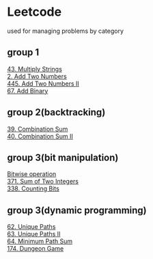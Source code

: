 # Leetcode
used for managing problems by category

## group 1
[43. Multiply Strings](https://github.com/Peter-duiyi/Leetcode/blob/master/43.%20Multiply%20Strings.md)  
[2. Add Two Numbers](https://github.com/Peter-duiyi/Leetcode/blob/master/2.%20Add%20Two%20Numbers.md)  
[445. Add Two Numbers II](https://github.com/Peter-duiyi/Leetcode/blob/master/445.%20Add%20Two%20Numbers%20II.md)  
[67. Add Binary](https://github.com/Peter-duiyi/Leetcode/blob/master/67.%20Add%20Binary.md)  

## group 2(backtracking)
[39. Combination Sum](https://github.com/Peter-duiyi/Leetcode/blob/master/39.%20Combination%20Sum.md)  
[40. Combination Sum II](https://github.com/Peter-duiyi/Leetcode/blob/master/40.%20Combination%20Sum%20II.md)  


## group 3(bit manipulation)
[Bitwise operation](https://github.com/Peter-duiyi/Leetcode/blob/master/Bitwise%20operations.md)  
[371. Sum of Two Integers](https://github.com/Peter-duiyi/Leetcode/blob/master/371.%20Sum%20of%20Two%20Integers.md)  
[338. Counting Bits]()  

## group 3(dynamic programming)
[62. Unique Paths](https://github.com/Peter-duiyi/Leetcode/blob/master/62.%20Unique%20Paths.md)  
[63. Unique Paths II]()  
[64. Minimum Path Sum]()  
[174. Dungeon Game]()  
